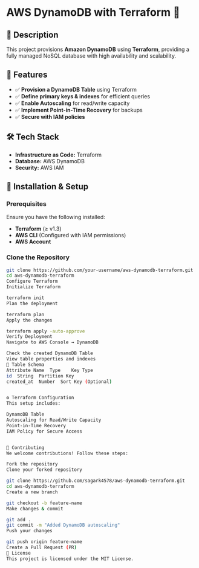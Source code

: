 # AWS DynamoDB with Terraform 🚀  

## 📌 Description  
This project provisions **Amazon DynamoDB** using **Terraform**, providing a fully managed NoSQL database with high availability and scalability.  

## 🎯 Features  
- ✅ **Provision a DynamoDB Table** using Terraform  
- ✅ **Define primary keys & indexes** for efficient queries  
- ✅ **Enable Autoscaling** for read/write capacity  
- ✅ **Implement Point-in-Time Recovery** for backups  
- ✅ **Secure with IAM policies**  

## 🛠️ Tech Stack  
- **Infrastructure as Code:** Terraform  
- **Database:** AWS DynamoDB  
- **Security:** AWS IAM  

## 🚀 Installation & Setup  

### Prerequisites  
Ensure you have the following installed:  
- **Terraform** (≥ v1.3)  
- **AWS CLI** (Configured with IAM permissions)  
- **AWS Account**  

### Clone the Repository  
```bash
git clone https://github.com/your-username/aws-dynamodb-terraform.git
cd aws-dynamodb-terraform
Configure Terraform
Initialize Terraform

terraform init
Plan the deployment

terraform plan
Apply the changes

terraform apply -auto-approve
Verify Deployment
Navigate to AWS Console → DynamoDB

Check the created DynamoDB Table
View table properties and indexes
🔧 Table Schema
Attribute Name	Type	Key Type
id	String	Partition Key
created_at	Number	Sort Key (Optional)


⚙️ Terraform Configuration
This setup includes:

DynamoDB Table
Autoscaling for Read/Write Capacity
Point-in-Time Recovery
IAM Policy for Secure Access


🤝 Contributing
We welcome contributions! Follow these steps:

Fork the repository
Clone your forked repository

git clone https://github.com/sagark4578/aws-dynamodb-terraform.git
cd aws-dynamodb-terraform
Create a new branch

git checkout -b feature-name
Make changes & commit

git add .
git commit -m "Added DynamoDB autoscaling"
Push your changes

git push origin feature-name
Create a Pull Request (PR)
📜 License
This project is licensed under the MIT License.
